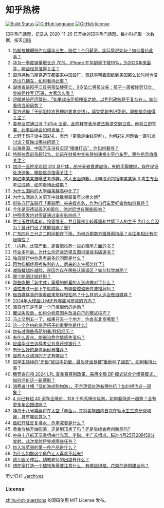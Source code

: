 # 知乎热榜
[![Build Status](https://github.com/ToWeLong/zhihu-hot-questions/workflows/CI/badge.svg)](https://github.com/ToWeLong/zhihu-hot-questions/actions)
[![GitHub language](https://img.shields.io/badge/language-golang-orange.svg)](https://golang.org/)
[![GitHub license](https://img.shields.io/github/license/ToWeLong/zhihu-hot-questions)](https://github.com/ToWeLong/zhihu-hot-questions/blob/main/LICENSE)

知乎热门话题，记录从 2020-11-29 日开始的知乎热门话题。每小时抓取一次数据，按天[归档](./archives)

<!-- BEGIN -->

1. [特斯拉被曝毁约应届毕业生，赔偿 1 个月薪资，实际情况如何？如何看待此事？](https://www.zhihu.com/question/653888468)
1. [华为一季度销量增长近 70%，iPhone 在华销量下降19%，为2020年来最差，哪些信息值得关注？](https://www.zhihu.com/question/653884818)
1. [周鸿祎称马斯克造车都要来中国设厂，贾跃亭带着图纸到美国那么长时间也没造出几辆车，如何看待此事？](https://www.zhihu.com/question/653885384)
1. [湖南省岳阳平江县男孩坠楼死亡，9岁坠亡男孩父亲：孩子一周被体罚13次，曾被罚抄写1万遍，大家怎么看？](https://www.zhihu.com/question/653457667)
1. [伊朗总统严厉警告，「如果攻击伊朗神圣之地，以色列政权将不复存在」，如何看待当前局势？](https://www.zhihu.com/question/653958009)
1. [官方通报「干部阻挠农民种地要求交钱」，镇党委副书记免职，哪些信息值得关注？](https://www.zhihu.com/question/653884810)
1. [美参议院通过涉 TikTok 法案，此前拜登表示若法案提交到白宫，他将立即签署，此事后续会如何发展？](https://www.zhihu.com/question/653939767)
1. [上野千鹤子谈中国彩礼，表示「更像是金钱崇拜」，为何彩礼问题会一直引发讨论？反映出哪些问题？](https://www.zhihu.com/question/653951154)
1. [出海泰国，中国汽车没有实现“降维打击”，你如何看待？](https://www.zhihu.com/question/653659951)
1. [特斯拉盘前涨超12%，此前在财报中宣布将加速推出平价车型，哪些信息值得关注？](https://www.zhihu.com/question/653970029)
1. [加沙一医院发现超 310 具尸体，部分死者曾遭虐待，有的手脚被绑，存在现场处决迹象，哪些信息值得关注？](https://www.zhihu.com/question/653871338)
1. [网红李某某被曝艺考作弊，本人出面道歉，北电取消包括李某某等 3 考生专业考试成绩，如何看待此结果？](https://www.zhihu.com/question/653940068)
1. [为什么国内的大学越来越高中化了?](https://www.zhihu.com/question/653788710)
1. [为什么满洲入关前军中就批量装备有火枪火炮?](https://www.zhihu.com/question/653739660)
1. [街头自行车骑行「暴骑团」被央媒点名，作为自行车爱好者你如何看待？](https://www.zhihu.com/question/653947986)
1. [今年是康德诞辰300周年，他对后世有哪些影响？](https://www.zhihu.com/question/653731546)
1. [护照签发地对签证通过率有影响吗？](https://www.zhihu.com/question/652821506)
1. [贾宝玉性情柔和、怜香惜玉，并且算是比较尊重和共情下人的主子,为什么会因为丫鬟开门迟了就能狠踢丫鬟?](https://www.zhihu.com/question/653858373)
1. [广东四月三分之二时间都在下雨，为何近期南方强降雨持续？与往年相比有何极端性？](https://www.zhihu.com/question/653969006)
1. [「内耗」比较严重，是否能推荐一些心理学方面的书？](https://www.zhihu.com/question/653680786)
1. [毕业多年后，为什么你还会选择去图书馆或书店读书？](https://www.zhihu.com/question/653442416)
1. [独自骑行中你思考最多的问题是什么？](https://www.zhihu.com/question/653305719)
1. [因为抑郁症高考失利的人，后来的人生都怎样了?](https://www.zhihu.com/question/653295883)
1. [减脂餐越吃越胖，是因为存在哪些认知误区？如何科学减肥？](https://www.zhihu.com/question/653720060)
1. [哪个防晒比较好用？](https://www.zhihu.com/question/649883522)
1. [那些能把「新中式」穿搭的好看的人到底做对了什么？](https://www.zhihu.com/question/653234126)
1. [油性皮肤一到下午就脱妆，有哪些控油粉底液推荐吗？](https://www.zhihu.com/question/653234151)
1. [做自媒体真的像看起来那样轻松吗？什么样的人适合做自媒体？](https://www.zhihu.com/question/652075168)
1. [2024年大模型LLM还有哪些可研究的方向？](https://www.zhihu.com/question/637595961)
1. [骑自行车是不是一个门槛很低的运动？](https://www.zhihu.com/question/653134956)
1. [面试失败后，如何分析原因并改进自己的面试技巧？](https://www.zhihu.com/question/652791593)
1. [马上又到五一了，如果只去一个地方，你会去北京哪里？](https://www.zhihu.com/question/652749432)
1. [论一个合拍的旅游搭子的重要性是什么?](https://www.zhihu.com/question/652704782)
1. [你有过哪些奇葩的春/秋招经历？](https://www.zhihu.com/question/652073888)
1. [有什么香水，能很治愈你情感失落吗？](https://www.zhihu.com/question/652830853)
1. [应届毕业生选择考公务员还是银行？](https://www.zhihu.com/question/645780956)
1. [有什么好的身体磨砂膏推荐？](https://www.zhihu.com/question/651596752)
1. [目前大众旅游的方式有哪些？](https://www.zhihu.com/question/650477498)
1. [把学生磕掉的“牙齿”放进牛奶里，最后牙齿竟被“重新种了回去”。如何看待此事？](https://www.zhihu.com/question/653875215)
1. [腾竞宣布将 2024 LPL 夏季赛赛制改革，采用全局 BP 模式结合分组赛模式，如何评价这一新赛制？](https://www.zhihu.com/question/653957891)
1. [消费者吐槽「低价游成购物游」，不合理低价游有哪些坑？如何根治这一现象？](https://www.zhihu.com/question/653936394)
1. [4 月已有超 40 家车企降价，128 个车系降价优惠，如何看待这一趋势？会有更多车企跟进吗？](https://www.zhihu.com/question/653730432)
1. [神舟十八号乘组将在太空「养鱼」，其将实施国内首次在轨水生生态研究项目，具有哪些意义？](https://www.zhihu.com/question/653938382)
1. [鱼缸开缸反复换水，作用究竟是什么？](https://www.zhihu.com/question/613068622)
1. [黄金价格开始回落，这是到顶点了吗？还是后续会再创新高吗?](https://www.zhihu.com/question/653811605)
1. [神舟十八航天员乘组由叶光富、李聪、李广苏组成，瞄准4月25日20时59分发射，此次发射将完成哪些任务？](https://www.zhihu.com/question/653937138)
1. [你入坑苹果的第一件产品是什么？](https://www.zhihu.com/question/653781852)
1. [为什么如懿这个角色让人喜欢不起来?](https://www.zhihu.com/question/652164915)
1. [幼儿园关停后，幼教老师的出路有什么？](https://www.zhihu.com/question/652986100)
1. [想在家打造一个植物角需要注意什么，有哪些绿植、花架的选购建议吗？](https://www.zhihu.com/question/653201754)

<!-- END -->

历史归档 [./archives](./archives)


### License
[zhihu-hot-questions](https://github.com/towelong/zhihu-hot-questions) 的源码使用 MIT License 发布。
